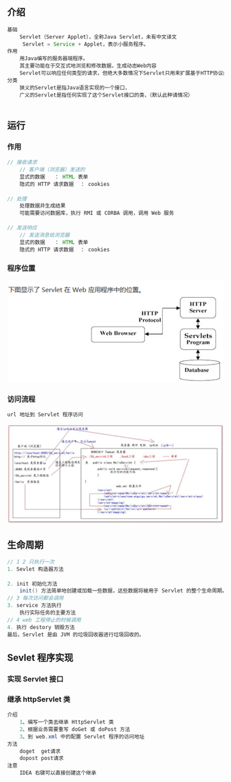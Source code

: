 

## 介绍

```java
基础
	Servlet（Server Applet），全称Java Servlet，未有中文译文
     Servlet = Service + Applet，表示小服务程序。
作用
    用Java编写的服务器端程序。
    其主要功能在于交互式地浏览和修改数据，生成动态Web内容
    Servlet可以响应任何类型的请求，但绝大多数情况下Servlet只用来扩展基于HTTP协议的Web服务器。
分类
    狭义的Servlet是指Java语言实现的一个接口，
    广义的Servlet是指任何实现了这个Servlet接口的类，（默认此种请情况）
    
```

## 运行

### 作用

```java
// 接收请求
	// 客户端（浏览器）发送的
	显式的数据	： HTML 表单 
	隐式的 HTTP 请求数据  ： cookies
        
// 处理
    处理数据并生成结果        
    可能需要访问数据库，执行 RMI 或 CORBA 调用，调用 Web 服务
        
// 发送响应
    // 发送消息给浏览器
	显式的数据	： HTML 表单 
	隐式的 HTTP 请求数据  ： cookies
```



### 程序位置

![image-20210312170032233](image-20210312170032233.png)

### 访问流程

```java
url 地址到 Servlet 程序访问
```

 ![image-20210304155652420](image-20210304155652420.png)

## 生命周期

```java
// 1 2 只执行一次
1. Sevlet 构造器方法
    
2. init 初始化方法
    init() 方法简单地创建或加载一些数据，这些数据将被用于 Servlet 的整个生命周期。
// 3 每次访问都会调用    
3. service 方法执行
    执行实际任务的主要方法
// 4 web 工程停止的时候调用    
4. 执行 destory 销毁方法
最后，Servlet 是由 JVM 的垃圾回收器进行垃圾回收的。    
```





## Sevlet 程序实现

### 实现 Servlet 接口

### 继承 httpServlet 类

```java
介绍
    1、编写一个类去继承 HttpServlet 类 
    2、根据业务需要重写 doGet 或 doPost 方法 
    3、到 web.xml 中的配置 Servlet 程序的访问地址
方法
    doget  get请求
    dopost post请求
注意
    IDEA 右键可以直接创建这个继承
```




